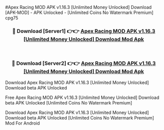 #Apex Racing MOD APK v1.16.3 [Unlimited Money Unlocked] Download [APK-MOD] - APK Unlocked - [Unlimited Coins No Watermark Premium] cpg75



<div align="center">

<h3>🔴 Download [Server1] 👉👉 <a href="https://momento.my/?title=Apex_Racing_MOD_APK_v1.16.3_[Unlimited_Money_Unlocked]_Download">Apex Racing MOD APK v1.16.3 [Unlimited Money Unlocked] Download Mod Apk</a></h3><br>

<h3>🔴 Download [Server2] 👉👉 <a href="https://momento.my/?title=Apex_Racing_MOD_APK_v1.16.3_[Unlimited_Money_Unlocked]_Download">Apex Racing MOD APK v1.16.3 [Unlimited Money Unlocked] Download Mod Apk</a></h3>
</div>



Download Apex Racing MOD APK v1.16.3 [Unlimited Money Unlocked] Download beta APK Unlocked

Free Apex Racing MOD APK v1.16.3 [Unlimited Money Unlocked] Download beta APK Unlocked [Unlimited Coins No Watermark Premium]

Download Apex Racing MOD APK v1.16.3 [Unlimited Money Unlocked] Download beta APK Unlocked [Unlimited Coins No Watermark Premium] Mod For Android
